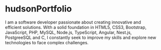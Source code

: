 # hudsonPortfolio
I am a software developer passionate about creating innovative and efficient solutions. With a solid foundation in HTML5, CSS3, Bootstrap, JavaScript, PHP, MySQL, Node.js, TypeScript, Angular, Nest.js, PostgreeSQL and C, I constantly seek to improve my skills and explore new technologies to face complex challenges.
